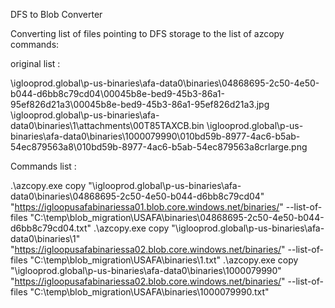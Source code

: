 DFS to Blob Converter 

Converting list of files  pointing to DFS storage to the list of azcopy commands:

original  list : 

\\iglooprod.global\p-us-binaries\afa-data0\binaries\04868695-2c50-4e50-b044-d6bb8c79cd04\00045b8e-bed9-45b3-86a1-95ef826d21a3\00045b8e-bed9-45b3-86a1-95ef826d21a3.jpg
\\iglooprod.global\p-us-binaries\afa-data0\binaries\1\attachments\00T85TAXCB.bin
\\iglooprod.global\p-us-binaries\afa-data0\binaries\1000079990\010bd59b-8977-4ac6-b5ab-54ec879563a8\010bd59b-8977-4ac6-b5ab-54ec879563a8crlarge.png

Commands list :

.\azcopy.exe copy "\\iglooprod.global\p-us-binaries\afa-data0\binaries\04868695-2c50-4e50-b044-d6bb8c79cd04\" "https://igloopusafabinariessa01.blob.core.windows.net/binaries/" --list-of-files "C:\temp\blob_migration\USAFA\binaries\04868695-2c50-4e50-b044-d6bb8c79cd04.txt"
.\azcopy.exe copy "\\iglooprod.global\p-us-binaries\afa-data0\binaries\1\" "https://igloopusafabinariessa02.blob.core.windows.net/binaries/" --list-of-files "C:\temp\blob_migration\USAFA\binaries\1.txt"
.\azcopy.exe copy "\\iglooprod.global\p-us-binaries\afa-data0\binaries\1000079990\" "https://igloopusafabinariessa02.blob.core.windows.net/binaries/" --list-of-files "C:\temp\blob_migration\USAFA\binaries\1000079990.txt"
